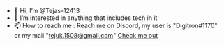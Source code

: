 - 👋 Hi, I’m @Tejas-12413
- 👀 I’m interested in anything that includes tech in it
- 📫 How to reach me : Reach me on Discord, my user is "Digitron#1170" or my mail "tejuk.1508@gmail.com"
<a href="https://youtube.com">Check me out</a>

<!---
Tejas-12413/Tejas-12413 is a ✨ special ✨ repository because its `README.md` (this file) appears on your GitHub profile.
You can click the Preview link to take a look at your changes.
--->
